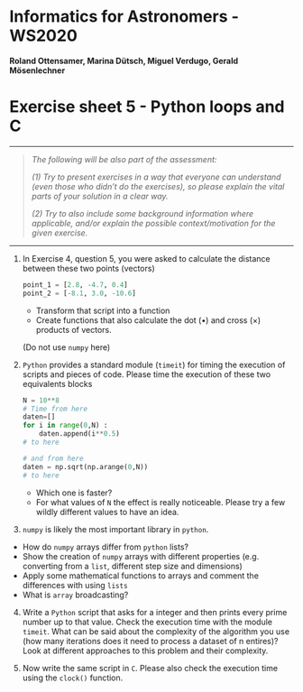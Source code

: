 # Informatics for Astronomers - WS2020

**Roland Ottensamer, Marina Dütsch, Miguel Verdugo, Gerald Mösenlechner**

# Exercise sheet 5 - Python loops and C

---

>  _The following will be also part of the assessment:_
>
>  _(1) Try to present exercises in a way that everyone can understand (even those who didn’t do the exercises), so please explain the vital parts of
> your solution in a clear way._
>
>  _(2) Try to also include some background information where applicable, and/or
> explain the possible context/motivation for the given exercise._

---


1. In Exercise 4, question 5, you were asked to calculate the distance between these two points (vectors)
   ```python
   point_1 = [2.8, -4.7, 0.4]
   point_2 = [-8.1, 3.0, -10.6]
   ```
   - Transform that script into a function
   - Create functions that also calculate the dot ($\bullet$) and cross ($\times$) products of vectors.

   (Do not use ``numpy`` here)

 2. ``Python`` provides a standard module (``timeit``)  for timing the execution of scripts and
     pieces of code. Please time the execution of these two equivalents blocks

     ````python
     N = 10**8
     # Time from here
     daten=[]
     for i in range(0,N) :
         daten.append(i**0.5)
     # to here

     # and from here
     daten = np.sqrt(np.arange(0,N))
     # to here
     ````
     - Which one is faster?
     - For what values of ``N`` the effect is really noticeable. Please try a few wildly different
     values to have an idea.

 3. ``numpy`` is likely the most important library in ``python``. 

   - How do ``numpy`` arrays differ from ``python`` lists?
   - Show the creation of ``numpy`` arrays with different properties (e.g. converting from a ``list``, different step size and dimensions)
   - Apply some mathematical functions to arrays and comment the differences with using ``lists``
   - What is ``array`` broadcasting?

 4. Write a ``Python`` script that asks for a integer and then prints every prime number up to that value.
    Check the execution time with the module ``timeit``. What can be said about the complexity of the algorithm you use (how many iterations does it need to process a dataset of n entires)? Look at different approaches to this problem and their complexity.

 5. Now write the same script in ``C``. Please also check the execution time using the ``clock()`` function.


